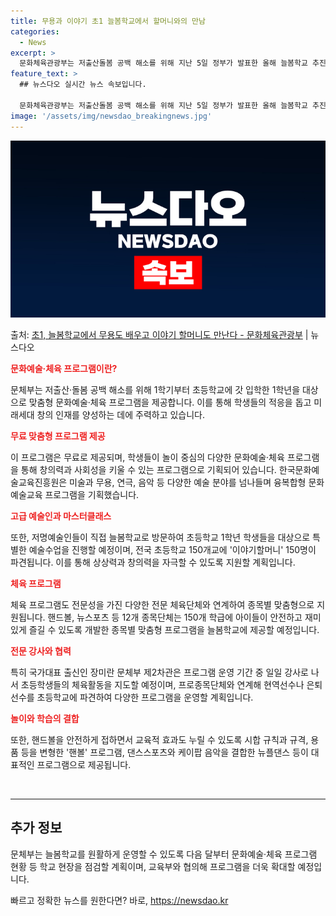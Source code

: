 ```yaml
---
title: 무용과 이야기 초1 늘봄학교에서 할머니와의 만남
categories:
  - News
excerpt: >
  문화체육관광부는 저출산돌봄 공백 해소를 위해 지난 5일 정부가 발표한 올해 늘봄학교 추진방안에 따라 1학기부…
feature_text: >
  ## 뉴스다오 실시간 뉴스 속보입니다.

  문화체육관광부는 저출산돌봄 공백 해소를 위해 지난 5일 정부가 발표한 올해 늘봄학교 추진방안에 따라 1학기부…
image: '/assets/img/newsdao_breakingnews.jpg'
---
```


![뉴스다오 속보](/assets/img/newsdao_breakingnews.jpg)

<p>출처: <a href="https://newsdao.kr/3253" rel="dofollow">초1, 늘봄학교에서 무용도 배우고 이야기 할머니도 만난다 - 문화체육관광부</a> | 뉴스다오</p>

<b><span style="color: #ee2323;">문화예술·체육 프로그램이란?</span></b>
<p data-ke-size="size16">문체부는 저출산·돌봄 공백 해소를 위해 1학기부터 초등학교에 갓 입학한 1학년을 대상으로 맞춤형 문화예술·체육 프로그램을 제공합니다. 이를 통해 학생들의 적응을 돕고 미래세대 창의 인재를 양성하는 데에 주력하고 있습니다.</p>

<b><span style="color: #ee2323;">무료 맞춤형 프로그램 제공</span></b>
<p data-ke-size="size16">이 프로그램은 무료로 제공되며, 학생들이 놀이 중심의 다양한 문화예술·체육 프로그램을 통해 창의력과 사회성을 키울 수 있는 프로그램으로 기획되어 있습니다. 한국문화예술교육진흥원은 미술과 무용, 연극, 음악 등 다양한 예술 분야를 넘나들며 융복합형 문화예술교육 프로그램을 기획했습니다.</p>

<b><span style="color: #ee2323;">고급 예술인과 마스터클래스</span></b>
<p data-ke-size="size16">또한, 저명예술인들이 직접 늘봄학교로 방문하여 초등학교 1학년 학생들을 대상으로 특별한 예술수업을 진행할 예정이며, 전국 초등학교 150개교에 '이야기할머니' 150명이 파견됩니다. 이를 통해 상상력과 창의력을 자극할 수 있도록 지원할 계획입니다.</p>

<b><span style="color: #ee2323;">체육 프로그램</span></b>
<p data-ke-size="size16">체육 프로그램도 전문성을 가진 다양한 전문 체육단체와 연계하여 종목별 맞춤형으로 지원됩니다. 핸드볼, 뉴스포츠 등 12개 종목단체는 150개 학급에 아이들이 안전하고 재미있게 즐길 수 있도록 개발한 종목별 맞춤형 프로그램을 늘봄학교에 제공할 예정입니다.</p>

<b><span style="color: #ee2323;">전문 강사와 협력</span></b>
<p data-ke-size="size16">특히 국가대표 출신인 장미란 문체부 제2차관은 프로그램 운영 기간 중 일일 강사로 나서 초등학생들의 체육활동을 지도할 예정이며, 프로종목단체와 연계해 현역선수나 은퇴선수를 초등학교에 파견하여 다양한 프로그램을 운영할 계획입니다.</p>

<b><span style="color: #ee2323;">놀이와 학습의 결합</span></b>
<p data-ke-size="size16">또한, 핸드볼을 안전하게 접하면서 교육적 효과도 누릴 수 있도록 시합 규칙과 규격, 용품 등을 변형한 '핸볼' 프로그램, 댄스스포츠와 케이팝 음악을 결합한 뉴플댄스 등이 대표적인 프로그램으로 제공됩니다.</p>

<p data-ke-size="size16">&nbsp;</p>

<hr>
<h2 data-ke-size="size26">추가 정보</h2>
<p data-ke-size="size16">문체부는 늘봄학교를 원활하게 운영할 수 있도록 다음 달부터 문화예술·체육 프로그램 현황 등 학교 현장을 점검할 계획이며, 교육부와 협의해 프로그램을 더욱 확대할 예정입니다.</p>
 

빠르고 정확한 뉴스를 원한다면? 바로, <a href="https://newsdao.kr" rel="dofollow">https://newsdao.kr</a>


